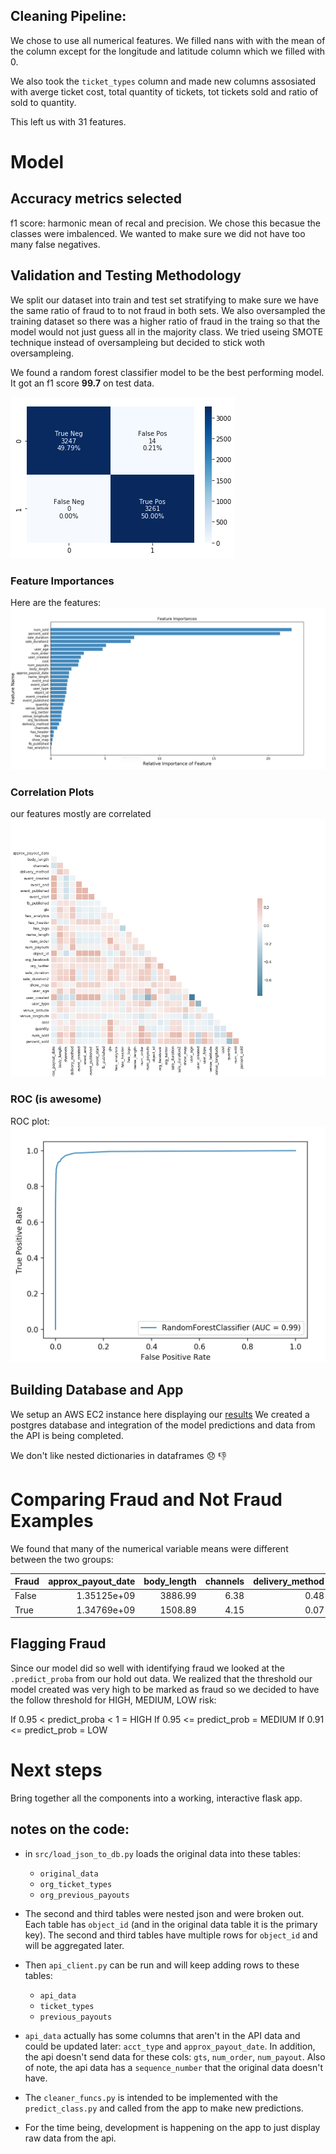 <!--# Fraud Detection Case Study

For the next two days we will work with the entire end to end pipeline of data science through a case study.  We have touched on aspects of this throughout the course but have not yet put all the pieces together.

Topics included in this case study include:
* Classification modeling.
* Programming Practice: Handing off models. 
* Teamwork.
* Web applications.
* Website hosting with AWS
* Deploying a DS application.
* Data visualization.
* Results presentation.

#### Rough timeline 

* Day 1: Project scoping, Team direction, Model building
* Day 2: Web app and deployment

#### Deliverables

We will want two deliverables from you for this project:

* A dashboard for investigators to use which helps them identify new events that are worthy of investigation for fraud.  This will pull in new data regularly, and update a useful display for the investigation team.  How you wish to lay this out is up to you.
* A ten-minute presentation on your process and results. 

#### Notes

* [Overview](overview.md): gives a detailed overview of the project.  Included are *suggestions* for how you can organize your team, though this is not binding, and you are free to deviate.
* [Building your model](model_notes.md): notes on how to get started with the dataset and how to save your model once you've trained it.
-->
## Cleaning Pipeline:
We chose to use all numerical features. We filled nans with with the mean of the column except for the longitude and latitude column which we filled with 0.

We also took the ```ticket_types``` column and made new columns assosiated with averge ticket cost, total quantity of tickets, tot tickets sold and ratio of sold to quantity.

This left us with 31 features. 

# Model
## Accuracy metrics selected
f1 score: harmonic mean of recal and precision. We chose this becasue the classes were imbalenced. We wanted to make sure we did not have too many false negatives.


<!--We split the data frame into train and test sets with with stratification to make sure we have the same ratio of fraud cases in train and test. We  fit our model with the train set, then use the test set to get a score for the model.-->
## Validation and Testing Methodology
We split our dataset into train and test set stratifying to make sure we have the same ratio of fraud to to not fraud in both sets. We also oversampled the training dataset so there was a higher ratio of fraud in the traing so that the model would not just guess all in the majority class. We tried useing SMOTE technique instead of oversampleing but decided to stick woth oversampleing. 

We found a random forest classifier model to be the best performing model. It got an f1 score **99.7** on test data.

![fn](images/cm.png)

### Feature Importances
Here are the features:
![fn](images/Features.png)

### Correlation Plots
our features mostly are correlated
![fn](images/corr_plot.png)

### ROC (is awesome)
ROC plot:
![fn](images/ROC1.png)



##  Building Database and App
We setup an AWS EC2 instance here displaying our [results](http://52.15.236.214:33507/analysis)
We created a postgres database and integration of the model predictions and data from the API is being completed.

We don't like nested dictionaries in dataframes :disappointed: :thumbsdown:

# Comparing Fraud and Not Fraud Examples
We found that many of the numerical variable means were different between the two groups:

| Fraud   |   approx_payout_date |   body_length |   channels |   delivery_method |   event_created |   event_end |   event_published |   event_start |   fb_published |     gts |   has_analytics |   has_header |   has_logo |   name_length |   num_order |   num_payouts |   object_id |   org_facebook |   org_twitter |   sale_duration |   sale_duration2 |   show_map |   user_age |   user_created |   user_type |   venue_latitude |   venue_longitude |
|:--------|---------------------:|--------------:|-----------:|------------------:|----------------:|------------:|------------------:|--------------:|---------------:|--------:|----------------:|-------------:|-----------:|--------------:|------------:|--------------:|------------:|---------------:|--------------:|----------------:|-----------------:|-----------:|-----------:|---------------:|------------:|-----------------:|------------------:|
| False   |          1.35125e+09 |       3886.99 |       6.38 |              0.48 |     1.34587e+09 | 1.35082e+09 |       1.34291e+09 |   1.35054e+09 |           0.14 | 2481.68 |            0.08 |         0.21 |       0.86 |         42.78 |       30.34 |         37.04 | 4.51462e+06 |           8.63 |          4.69 |           49.83 |            53.95 |       0.85 |     402.68 |    1.31108e+09 |        2.82 |            35.17 |            -60.69 |
| True    |          1.34769e+09 |       1508.89 |       4.15 |              0.07 |     1.34533e+09 | 1.34726e+09 |       1.31854e+09 |   1.34678e+09 |           0.02 | 1911.21 |            0    |         0.07 |       0.65 |         29.98 |        4.53 |          0.58 | 4.70004e+06 |           1.04 |          0.29 |           14.13 |            16.54 |       0.76 |      87.15 |    1.3378e+09  |        1.62 |            35.97 |            -43.41 |


## Flagging Fraud
Since our model did so well with identifying fraud we looked at the ```.predict_proba``` from our hold out data. We realized that the threshold our model created was very high to be marked as fraud so we decided to have the follow threshold for HIGH, MEDIUM, LOW risk:

If 0.95 < predict_proba < 1 = HIGH
If 0.95 <= predict_prob = MEDIUM
If 0.91 <= predict_prob = LOW

# Next steps
Bring together all the components into a working, interactive flask app.

## notes on the code:
* in `src/load_json_to_db.py` loads the original data into these tables:
    - `original_data`
    - `org_ticket_types`
    - `org_previous_payouts`

* The second and third tables were nested json and were broken out.  Each table has `object_id` (and in the original data table it is the primary key).  The second and third tables have multiple rows for `object_id` and will be aggregated later.

* Then `api_client.py` can be run and will keep adding rows to these tables:
    - `api_data`
    - `ticket_types`
    - `previous_payouts`

* `api_data` actually has some columns that aren't in the API data and could be updated later: `acct_type` and `approx_payout_date`.  In addition, the api doesn't send data for these cols: `gts`, `num_order`, `num_payout`. Also of note, the api data has a `sequence_number` that the original data doesn't have.

* The `cleaner_funcs.py` is intended to be implemented with the `predict_class.py` and called from the app to make new predictions.

* For the time being, development is happening on the app to just display raw data from the api.

